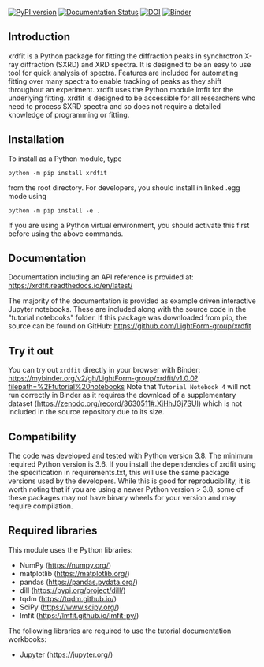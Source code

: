 [![PyPI version](https://badge.fury.io/py/xrdfit.svg)](https://badge.fury.io/py/xrdfit)
[![Documentation Status](https://readthedocs.org/projects/xrdfit/badge/?version=latest)](https://xrdfit.readthedocs.io/en/latest/?badge=latest)
[![DOI](https://zenodo.org/badge/203145007.svg)](https://zenodo.org/badge/latestdoi/203145007)
[![Binder](https://mybinder.org/badge_logo.svg)](https://mybinder.org/v2/gh/LightForm-group/xrdfit/v1.0.0?filepath=%2Ftutorial%20notebooks)

Introduction
--------------

xrdfit is a Python package for fitting the diffraction peaks in synchrotron X-ray diffraction (SXRD) and XRD spectra. It is designed to be an easy to use tool for quick analysis of spectra. Features are included for automating fitting over many spectra to enable tracking of peaks as they shift throughout an experiment. xrdfit uses the Python module lmfit for the underlying fitting. xrdfit is designed to be accessible for all researchers who need to process SXRD spectra and so does not require a detailed knowledge of programming or fitting.

Installation
-------------

To install as a Python module, type

`python -m pip install xrdfit`

from the root directory. 
For developers, you should install in linked .egg mode using

`python -m pip install -e .`

If you are using a Python virtual environment, you should activate this first before using the above commands.

Documentation
---------------
Documentation including an API reference is provided at: https://xrdfit.readthedocs.io/en/latest/

The majority of the documentation is provided as example driven interactive Jupyter notebooks. These are included along with the source code in the "tutorial notebooks" folder.
If this package was downloaded from pip, the source can be found on GitHub: https://github.com/LightForm-group/xrdfit

Try it out
-------------

You can try out `xrdfit` directly in your browser with Binder: https://mybinder.org/v2/gh/LightForm-group/xrdfit/v1.0.0?filepath=%2Ftutorial%20notebooks
Note that `Tutorial Notebook 4` will not run correctly in Binder as it requires the download of a supplementary dataset (https://zenodo.org/record/3630511#.XjHhJGj7SUl) which is not included in the source repository due to its size.

Compatibility
--------------

The code was developed and tested with Python version 3.8. The minimum required Python version is 3.6. If you install the dependencies of xrdfit using the 
specification in requirements.txt, this will use the same package versions used by the developers. While this is good for reproducibility, it is worth noting that
if you are using a newer Python version > 3.8, some of these packages may not have binary wheels for your version and may require compilation.

Required libraries
--------------------

This module uses the Python libraries:
* NumPy (https://numpy.org/)
* matplotlib (https://matplotlib.org/)
* pandas (https://pandas.pydata.org/)
* dill (https://pypi.org/project/dill/)
* tqdm (https://tqdm.github.io/)
* SciPy (https://www.scipy.org/)
* lmfit (https://lmfit.github.io/lmfit-py/)

The following libraries are required to use the tutorial documentation workbooks:
* Jupyter (https://jupyter.org/)
